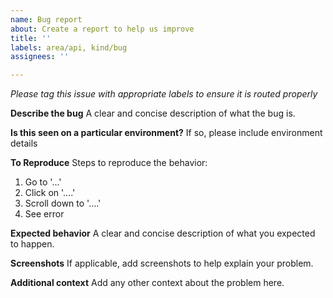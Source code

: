 ```yaml
---
name: Bug report
about: Create a report to help us improve
title: ''
labels: area/api, kind/bug
assignees: ''

---
```


*Please tag this issue with appropriate labels to ensure it is routed properly*

**Describe the bug**
A clear and concise description of what the bug is.

**Is this seen on a particular environment?**
If so, please include environment details

**To Reproduce**
Steps to reproduce the behavior:
1. Go to '...'
2. Click on '....'
3. Scroll down to '....'
4. See error

**Expected behavior**
A clear and concise description of what you expected to happen.

**Screenshots**
If applicable, add screenshots to help explain your problem.

**Additional context**
Add any other context about the problem here.